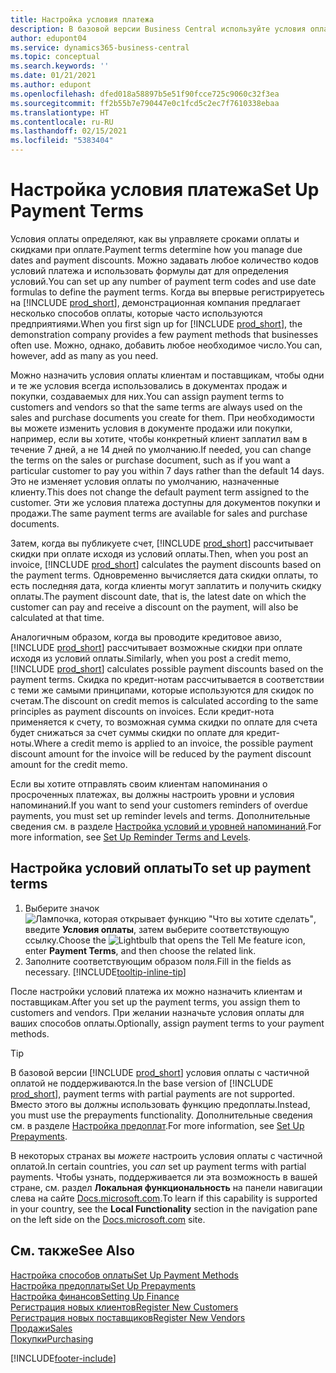 ```yaml
---
title: Настройка условия платежа
description: В базовой версии Business Central используйте условия оплаты для управления сроками оплаты и скидками на оплату.
author: edupont04
ms.service: dynamics365-business-central
ms.topic: conceptual
ms.search.keywords: ''
ms.date: 01/21/2021
ms.author: edupont
ms.openlocfilehash: dfed018a58897b5e51f90fcce725c9060c32f3ea
ms.sourcegitcommit: ff2b55b7e790447e0c1fcd5c2ec7f7610338ebaa
ms.translationtype: HT
ms.contentlocale: ru-RU
ms.lasthandoff: 02/15/2021
ms.locfileid: "5383404"
---
```

# <a name="set-up-payment-terms"></a><span data-ttu-id="8ca32-103">Настройка условия платежа</span><span class="sxs-lookup"><span data-stu-id="8ca32-103">Set Up Payment Terms</span></span>

<span data-ttu-id="8ca32-104">Условия оплаты определяют, как вы управляете сроками оплаты и скидками при оплате.</span><span class="sxs-lookup"><span data-stu-id="8ca32-104">Payment terms determine how you manage due dates and payment discounts.</span></span> <span data-ttu-id="8ca32-105">Можно задавать любое количество кодов условий платежа и использовать формулы дат для определения условий.</span><span class="sxs-lookup"><span data-stu-id="8ca32-105">You can set up any number of payment term codes and use date formulas to define the payment terms.</span></span> <span data-ttu-id="8ca32-106">Когда вы впервые регистрируетесь на [!INCLUDE [prod_short](includes/prod_short.md)], демонстрационная компания предлагает несколько способов оплаты, которые часто используются предприятиями.</span><span class="sxs-lookup"><span data-stu-id="8ca32-106">When you first sign up for [!INCLUDE [prod_short](includes/prod_short.md)], the demonstration company provides a few payment methods that businesses often use.</span></span> <span data-ttu-id="8ca32-107">Можно, однако, добавить любое необходимое число.</span><span class="sxs-lookup"><span data-stu-id="8ca32-107">You can, however, add as many as you need.</span></span>  

<span data-ttu-id="8ca32-108">Можно назначить условия оплаты клиентам и поставщикам, чтобы одни и те же условия всегда использовались в документах продаж и покупки, создаваемых для них.</span><span class="sxs-lookup"><span data-stu-id="8ca32-108">You can assign payment terms to customers and vendors so that the same terms are always used on the sales and purchase documents you create for them.</span></span> <span data-ttu-id="8ca32-109">При необходимости вы можете изменить условия в документе продажи или покупки, например, если вы хотите, чтобы конкретный клиент заплатил вам в течение 7 дней, а не 14 дней по умолчанию.</span><span class="sxs-lookup"><span data-stu-id="8ca32-109">If needed, you can change the terms on the sales or purchase document, such as if you want a particular customer to pay you within 7 days rather than the default 14 days.</span></span> <span data-ttu-id="8ca32-110">Это не изменяет условия оплаты по умолчанию, назначенные клиенту.</span><span class="sxs-lookup"><span data-stu-id="8ca32-110">This does not change the default payment term assigned to the customer.</span></span> <span data-ttu-id="8ca32-111">Эти же условия платежа доступны для документов покупки и продажи.</span><span class="sxs-lookup"><span data-stu-id="8ca32-111">The same payment terms are available for sales and purchase documents.</span></span>

<span data-ttu-id="8ca32-112">Затем, когда вы публикуете счет, [!INCLUDE [prod_short](includes/prod_short.md)] рассчитывает скидки при оплате исходя из условий оплаты.</span><span class="sxs-lookup"><span data-stu-id="8ca32-112">Then, when you post an invoice, [!INCLUDE [prod_short](includes/prod_short.md)] calculates the payment discounts based on the payment terms.</span></span> <span data-ttu-id="8ca32-113">Одновременно вычисляется дата скидки оплаты, то есть последняя дата, когда клиенты могут заплатить и получить скидку оплаты.</span><span class="sxs-lookup"><span data-stu-id="8ca32-113">The payment discount date, that is, the latest date on which the customer can pay and receive a discount on the payment, will also be calculated at that time.</span></span>  

<span data-ttu-id="8ca32-114">Аналогичным образом, когда вы проводите кредитовое авизо, [!INCLUDE [prod_short](includes/prod_short.md)] рассчитывает возможные скидки при оплате исходя из условий оплаты.</span><span class="sxs-lookup"><span data-stu-id="8ca32-114">Similarly, when you post a credit memo, [!INCLUDE [prod_short](includes/prod_short.md)] calculates possible payment discounts based on the payment terms.</span></span> <span data-ttu-id="8ca32-115">Скидка по кредит-нотам рассчитывается в соответствии с теми же самыми принципами, которые используются для скидок по счетам.</span><span class="sxs-lookup"><span data-stu-id="8ca32-115">The discount on credit memos is calculated according to the same principles as payment discounts on invoices.</span></span> <span data-ttu-id="8ca32-116">Если кредит-нота применяется к счету, то возможная сумма скидки по оплате для счета будет снижаться за счет суммы скидки по оплате для кредит-ноты.</span><span class="sxs-lookup"><span data-stu-id="8ca32-116">Where a credit memo is applied to an invoice, the possible payment discount amount for the invoice will be reduced by the payment discount amount for the credit memo.</span></span>  

<span data-ttu-id="8ca32-117">Если вы хотите отправлять своим клиентам напоминания о просроченных платежах, вы должны настроить уровни и условия напоминаний.</span><span class="sxs-lookup"><span data-stu-id="8ca32-117">If you want to send your customers reminders of overdue payments, you must set up reminder levels and terms.</span></span> <span data-ttu-id="8ca32-118">Дополнительные сведения см. в разделе [Настройка условий и уровней напоминаний](finance-setup-reminders.md).</span><span class="sxs-lookup"><span data-stu-id="8ca32-118">For more information, see [Set Up Reminder Terms and Levels](finance-setup-reminders.md).</span></span>  

## <a name="to-set-up-payment-terms"></a><span data-ttu-id="8ca32-119">Настройка условий оплаты</span><span class="sxs-lookup"><span data-stu-id="8ca32-119">To set up payment terms</span></span>

1. <span data-ttu-id="8ca32-120">Выберите значок ![Лампочка, которая открывает функцию "Что вы хотите сделать"](media/ui-search/search_small.png "Что вы хотите сделать"), введите **Условия оплаты**, затем выберите соответствующую ссылку.</span><span class="sxs-lookup"><span data-stu-id="8ca32-120">Choose the ![Lightbulb that opens the Tell Me feature](media/ui-search/search_small.png "Tell me what you want to do") icon, enter **Payment Terms**, and then choose the related link.</span></span>  
2. <span data-ttu-id="8ca32-121">Заполните соответствующим образом поля.</span><span class="sxs-lookup"><span data-stu-id="8ca32-121">Fill in the fields as necessary.</span></span> [!INCLUDE[tooltip-inline-tip](includes/tooltip-inline-tip_md.md)]  

<span data-ttu-id="8ca32-122">После настройки условий платежа их можно назначить клиентам и поставщикам.</span><span class="sxs-lookup"><span data-stu-id="8ca32-122">After you set up the payment terms, you assign them to customers and vendors.</span></span> <span data-ttu-id="8ca32-123">При желании назначьте условия оплаты для ваших способов оплаты.</span><span class="sxs-lookup"><span data-stu-id="8ca32-123">Optionally, assign payment terms to your payment methods.</span></span>  

> [!TIP]
> <span data-ttu-id="8ca32-124">В базовой версии [!INCLUDE [prod_short](includes/prod_short.md)] условия оплаты с частичной оплатой не поддерживаются.</span><span class="sxs-lookup"><span data-stu-id="8ca32-124">In the base version of [!INCLUDE [prod_short](includes/prod_short.md)], payment terms with partial payments are not supported.</span></span> <span data-ttu-id="8ca32-125">Вместо этого вы должны использовать функцию предоплаты.</span><span class="sxs-lookup"><span data-stu-id="8ca32-125">Instead, you must use the prepayments functionality.</span></span> <span data-ttu-id="8ca32-126">Дополнительные сведения см. в разделе [Настройка предоплат](finance-set-up-prepayments.md).</span><span class="sxs-lookup"><span data-stu-id="8ca32-126">For more information, see [Set Up Prepayments](finance-set-up-prepayments.md).</span></span>
>
> <span data-ttu-id="8ca32-127">В некоторых странах вы *можете* настроить условия оплаты с частичной оплатой.</span><span class="sxs-lookup"><span data-stu-id="8ca32-127">In certain countries, you *can* set up payment terms with partial payments.</span></span> <span data-ttu-id="8ca32-128">Чтобы узнать, поддерживается ли эта возможность в вашей стране, см. раздел **Локальная функциональность** на панели навигации слева на сайте [Docs.microsoft.com](about-localization.md).</span><span class="sxs-lookup"><span data-stu-id="8ca32-128">To learn if this capability is supported in your country, see the **Local Functionality** section in the navigation pane on the left side on the [Docs.microsoft.com](about-localization.md) site.</span></span>

## <a name="see-also"></a><span data-ttu-id="8ca32-129">См. также</span><span class="sxs-lookup"><span data-stu-id="8ca32-129">See Also</span></span>

[<span data-ttu-id="8ca32-130">Настройка способов оплаты</span><span class="sxs-lookup"><span data-stu-id="8ca32-130">Set Up Payment Methods</span></span>](finance-payment-methods.md)  
[<span data-ttu-id="8ca32-131">Настройка предоплаты</span><span class="sxs-lookup"><span data-stu-id="8ca32-131">Set Up Prepayments</span></span>](finance-set-up-prepayments.md)  
[<span data-ttu-id="8ca32-132">Настройка финансов</span><span class="sxs-lookup"><span data-stu-id="8ca32-132">Setting Up Finance</span></span>](finance-setup-finance.md)  
[<span data-ttu-id="8ca32-133">Регистрация новых клиентов</span><span class="sxs-lookup"><span data-stu-id="8ca32-133">Register New Customers</span></span>](sales-how-register-new-customers.md)  
[<span data-ttu-id="8ca32-134">Регистрация новых поставщиков</span><span class="sxs-lookup"><span data-stu-id="8ca32-134">Register New Vendors</span></span>](purchasing-how-register-new-vendors.md)  
[<span data-ttu-id="8ca32-135">Продажи</span><span class="sxs-lookup"><span data-stu-id="8ca32-135">Sales</span></span>](sales-manage-sales.md)  
[<span data-ttu-id="8ca32-136">Покупки</span><span class="sxs-lookup"><span data-stu-id="8ca32-136">Purchasing</span></span>](purchasing-manage-purchasing.md)  


[!INCLUDE[footer-include](includes/footer-banner.md)]
